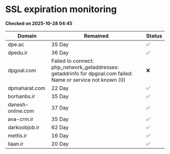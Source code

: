 # SSL expiration monitoring

**Checked on 2025-10-28 04:45**

| Domain | Remained | Status       |
|--------|----------|--------------|
| dpe.ac     | 35 Day   | ✅ |
| dpedu.ir     | 36 Day   | ✅ |
| dpgoal.com     | Failed to connect: php_network_getaddresses: getaddrinfo for dpgoal.com failed: Name or service not known (0)       | ❌ |
| dpmaharat.com     | 22 Day   | ✅ |
| borhanbs.ir     | 35 Day   | ✅ |
| danesh-online.com     | 37 Day   | ✅ |
| ava-crm.ir     | 35 Day   | ✅ |
| darkoobjob.ir     | 62 Day   | ✅ |
| mettis.ir     | 16 Day   | ✅ |
| liaan.ir     | 20 Day   | ✅ |
